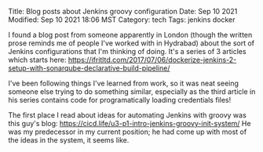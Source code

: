 Title: Blog posts about Jenkins groovy configuration
Date: Sep 10 2021
Modified: Sep 10 2021 18:06 MST
Category: tech
Tags: jenkins docker

I found a blog post from someone apparently in London (though the written prose reminds me of people I've worked with in Hydrabad)
about the sort of Jenkins configurations that I'm thinking of doing. It's a series of 3 articles which starts here: https://ifritltd.com/2017/07/06/dockerize-jenkins-2-setup-with-sonarqube-declarative-build-pipeline/

I've been following things I've learned from work, so it was neat seeing someone else trying to do something similar, especially as the third article
in his series contains code for programatically loading credentials files!

The first place I read about ideas for automating Jenkins with groovy was this guy's blog: https://cicd.life/u3-p1-intro-jenkins-groovy-init-system/
He was my predecessor in my current position; he had come up with most of the ideas in the system, it seems like.
